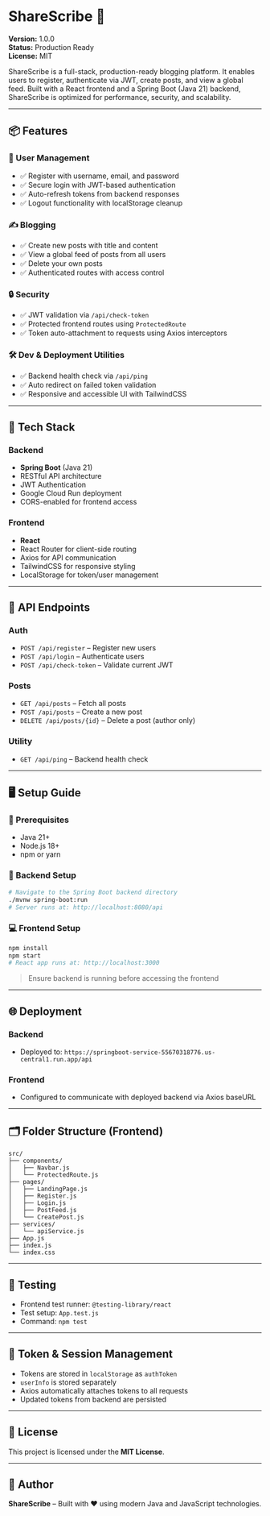 
# ShareScribe 📝

**Version:** 1.0.0  
**Status:** Production Ready  
**License:** MIT

ShareScribe is a full-stack, production-ready blogging platform. It enables users to register, authenticate via JWT, create posts, and view a global feed. Built with a React frontend and a Spring Boot (Java 21) backend, ShareScribe is optimized for performance, security, and scalability.

---

## 📦 Features

### 👥 User Management
- ✅ Register with username, email, and password
- ✅ Secure login with JWT-based authentication
- ✅ Auto-refresh tokens from backend responses
- ✅ Logout functionality with localStorage cleanup

### ✍️ Blogging
- ✅ Create new posts with title and content
- ✅ View a global feed of posts from all users
- ✅ Delete your own posts
- ✅ Authenticated routes with access control

### 🔒 Security
- ✅ JWT validation via `/api/check-token`
- ✅ Protected frontend routes using `ProtectedRoute`
- ✅ Token auto-attachment to requests using Axios interceptors

### 🛠️ Dev & Deployment Utilities
- ✅ Backend health check via `/api/ping`
- ✅ Auto redirect on failed token validation
- ✅ Responsive and accessible UI with TailwindCSS

---

## 📁 Tech Stack

### Backend
- **Spring Boot** (Java 21)
- RESTful API architecture
- JWT Authentication
- Google Cloud Run deployment
- CORS-enabled for frontend access

### Frontend
- **React**
- React Router for client-side routing
- Axios for API communication
- TailwindCSS for responsive styling
- LocalStorage for token/user management

---

## 🔗 API Endpoints

### Auth
- `POST /api/register` – Register new users
- `POST /api/login` – Authenticate users
- `POST /api/check-token` – Validate current JWT

### Posts
- `GET /api/posts` – Fetch all posts
- `POST /api/posts` – Create a new post
- `DELETE /api/posts/{id}` – Delete a post (author only)

### Utility
- `GET /api/ping` – Backend health check

---

## 🖥️ Setup Guide

### 📌 Prerequisites
- Java 21+
- Node.js 18+
- npm or yarn

### 🔧 Backend Setup
```bash
# Navigate to the Spring Boot backend directory
./mvnw spring-boot:run
# Server runs at: http://localhost:8080/api
```

### 💻 Frontend Setup
```bash
npm install
npm start
# React app runs at: http://localhost:3000
```

> Ensure backend is running before accessing the frontend

---

## 🌐 Deployment

### Backend
- Deployed to: `https://springboot-service-55670318776.us-central1.run.app/api`

### Frontend
- Configured to communicate with deployed backend via Axios baseURL

---

## 🗂 Folder Structure (Frontend)

```
src/
├── components/
│   ├── Navbar.js
│   └── ProtectedRoute.js
├── pages/
│   ├── LandingPage.js
│   ├── Register.js
│   ├── Login.js
│   ├── PostFeed.js
│   └── CreatePost.js
├── services/
│   └── apiService.js
├── App.js
├── index.js
└── index.css
```

---

## 🧪 Testing

- Frontend test runner: `@testing-library/react`
- Test setup: `App.test.js`
- Command: `npm test`

---

## 🔐 Token & Session Management

- Tokens are stored in `localStorage` as `authToken`
- `userInfo` is stored separately
- Axios automatically attaches tokens to all requests
- Updated tokens from backend are persisted

---

## 📄 License

This project is licensed under the **MIT License**.

---

## 🧠 Author

**ShareScribe** – Built with ❤️ using modern Java and JavaScript technologies.
